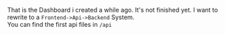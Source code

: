 That is the Dashboard i created a while ago. It's not finished yet.
I want to rewrite to a `Frontend->Api->Backend` System.
<br>
You can find the first api files in `/api`